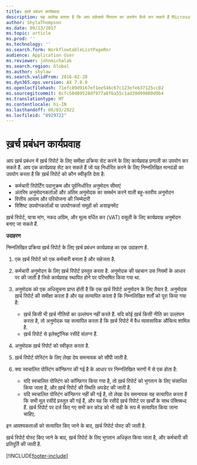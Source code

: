 ```yaml
---
title: ख़र्च प्रबंधन कार्यप्रवाह
description: यह आलेख बताता है कि आप वर्कफ़्लो सिस्टम का उपयोग कैसे कर सकते हैं Microsoft Dynamics 365 वित्त, व्यय प्रबंधन में व्यय रिपोर्ट के लिए एक समीक्षा प्रक्रिया स्थापित करने के लिए।
author: ShylaThompson
ms.date: 09/13/2017
ms.topic: article
ms.prod: ''
ms.technology: ''
ms.search.form: WorkflowtableListPageRnr
audience: Application User
ms.reviewer: johnmichalak
ms.search.region: Global
ms.author: shylaw
ms.search.validFrom: 2016-02-28
ms.dyn365.ops.version: AX 7.0.0
ms.openlocfilehash: 71efc89d9167ef1ee546c67c123efeb37125cc02
ms.sourcegitcommit: 6cfc50d89528df977a8f6a55c1ad39d99800d9b4
ms.translationtype: MT
ms.contentlocale: hi-IN
ms.lasthandoff: 06/03/2022
ms.locfileid: "8929722"
---
```

# <a name="expense-management-workflow"></a>ख़र्च प्रबंधन कार्यप्रवाह

आप ख़र्च प्रबंधन में ख़र्च रिपोर्ट के लिए समीक्षा प्रक्रिया सेट करने के लिए कार्यप्रवाह प्रणाली का उपयोग कर सकते हैं. आप एक कार्यप्रवाह सेट कर सकते हैं जो यह निर्धारित करने के लिए निम्नलिखित मानदंडों का उपयोग करता है कि ख़र्च रिपोर्ट को कौन स्वीकृति देता है:

- कर्मचारी रिपोर्टिंग पदानुक्रम और पूर्वनिर्धारित अनुमोदन सीमाएं
- अंतरिम अनुमोदनकर्ताओं और अंतिम अनुमोदक का समर्थन करने वाली बहु-स्तरीय अनुमोदन
- वित्तीय आयाम और परियोजना की जिम्मेदारी
- विशिष्ट उपयोगकर्ताओं या उपयोगकर्ता समूहों को असाइनमेंट

ख़र्च रिपोर्ट, यात्रा मांग, नकद अग्रिम, और मूल्य वर्धित कर (VAT) वसूली के लिए कार्यप्रवाह अनुमोदन बनाए जा सकते हैं.

**उदाहरण**

निम्नलिखित प्रक्रिया ख़र्च रिपोर्ट के लिए ख़र्च प्रबंधन कार्यप्रवाह का एक उदाहरण है.

1. एक ख़र्च रिपोर्ट को एक कर्मचारी बनाता है और सहेजता है.
2. कर्मचारी अनुमोदन के लिए ख़र्च रिपोर्ट प्रस्तुत करता है. अनुमोदक की पहचान उस नियमों के आधार पर की जाती है जिसे कार्यप्रवाह स्थापित होने पर परिभाषित किया गया था.
3. अनुमोदक को एक अधिसूचना प्राप्त होती है कि एक ख़र्च रिपोर्ट अनुमोदन के लिए तैयार है. अनुमोदक ख़र्च रिपोर्ट की समीक्षा करता है और यह सत्यापित करता है कि निम्नलिखित शर्तों को पूरा किया गया है:

    - ख़र्च किसी भी ख़र्च नीतियों का उल्लंघन नहीं करते हैं. यदि कोई ख़र्च किसी नीति का उल्लंघन करता है, तो अनुमोदक यह सत्यापित करता है कि ख़र्च रिपोर्ट में वैध व्यावसायिक औचित्य शामिल है.
    - ख़र्च रिपोर्ट से इलेक्ट्रॉनिक रसीदें संलग्न हैं.

4. अनुमोदक ख़र्च रिपोर्ट को स्वीकृत करता है.
5. ख़र्च रिपोर्ट पोस्टिंग के लिए लेखा देय समन्वयक को सौंपी जाती है.
6. क्या स्वचालित पोस्टिंग कॉन्फ़िगर की गई है के आधार पर निम्नलिखित चरणों में से एक होता है:

    - यदि स्वचालित पोस्टिंग को कॉन्फ़िगर किया गया है, तो ख़र्च रिपोर्ट को भुगतान के लिए संसाधित किया जाता है, और ख़र्च रिपोर्ट की स्थिति अपडेट की जाती है.
    - यदि स्वचालित पोस्टिंग कॉन्फ़िगर नहीं की गई है, तो लेखा देय समन्वयक यह सत्यापित करता है कि सभी मूल रसीदें प्रस्तुत की गई हैं, और यह कि रसीदें ख़र्च रिपोर्ट पर ख़र्चों के साथ पंक्तिबध्द हैं. ख़र्च रिपोर्ट पर दर्ज किए गए सभी कर कोड को भी सही के रूप में सत्यापित किया जाना चाहिए.

इन आवश्यकताओं को सत्यापित किए जाने के बाद, ख़र्च रिपोर्ट पोस्ट की जाती है.

ख़र्च रिपोर्ट पोस्ट किए जाने के बाद, ख़र्च रिपोर्ट के लिए भुगतान अधिकृत किया जाता है, और कर्मचारी की प्रतिपूर्ति की जाती है.


[!INCLUDE[footer-include](../includes/footer-banner.md)]